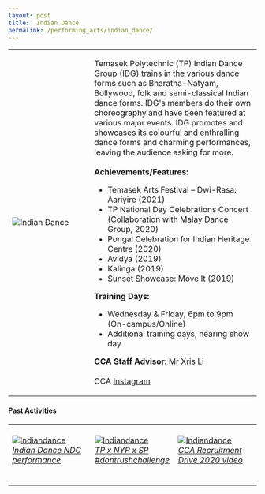 ```yaml
---
layout: post
title:  Indian Dance
permalink: /performing_arts/indian_dance/
---
```


<div>
<table>
    <tr>
        <td style="width:33%"><image src="{{site.baseurl}}/images/CCA_indian_dance.jpg" style="display:block;margin-left:auto;margin-right:auto;" alt="Indian Dance"></image></td>
        <td>
            <p>
                Temasek Polytechnic (TP) Indian Dance Group (IDG) trains in the various dance forms such as Bharatha-Natyam, Bollywood, folk and semi-classical Indian dance forms. IDG's members do their own choreography and have been featured at various major events. IDG promotes and showcases its colourful and enthralling dance forms and charming performances, leaving the audience asking for more.<br>
                <br>
                <b>Achievements/Features:</b><br>
                <ul>
                    <li>Temasek Arts Festival – Dwi-Rasa: Aariyire (2021)</li>
                    <li>TP National Day Celebrations Concert (Collaboration with Malay Dance Group, 2020)</li>
                    <li>Pongal Celebration for Indian Heritage Centre (2020)</li>
                    <li>Avidya (2019)</li>
                    <li>Kalinga (2019)</li>
                    <li>Sunset Showcase: Move It (2019)</li>
                </ul>
            </p>
            <p>
                <b>Training Days:</b><br>
                <ul>
                    <li>Wednesday & Friday, 6pm to 9pm (On-campus/Online)</li>
                    <li>Additional training days, nearing show day</li>
                </ul>
            </p>
            <p>
                <b>CCA Staff Advisor:</b> <a href="mailto:chrislee@tp.edu.sg">Mr Xris Li</a><br>
                <br>
                CCA <a href="https://www.instagram.com/tpindiandance">Instagram</a>
            </p>
        </td>
    </tr>
</table>
</div>

#### Past Activities

<table>
    <tr>
        <td style="width:33%"><br>
            <a href="https://www.instagram.com/p/CDqFnRwFjN7/">
                <image src="{{site.baseurl}}/images/CCA-Indiandance_IG1.png" style="display:block;margin-left:auto;margin-right:auto;" alt="Indiandance">
                <h6 style="margin-top:0%">Indian Dance NDC performance</h6>
                </image>
            </a>
        </td>
        <td style="width:33%"><br>
            <a href="https://www.instagram.com/p/CC77RoClSQy/">
                <image src="{{site.baseurl}}/images/CCA-Indiandance_IG2.png" style="display:block;margin-left:auto;margin-right:auto;" alt="Indiandance">
                <h6 style="margin-top:0%">TP x NYP x SP #dontrushchallenge</h6>
                </image>
            </a>
        </td>
        <td style="width:33%"><br>
            <a href="https://www.instagram.com/p/CAKcWP-F-8Z/">
                <image src="{{site.baseurl}}/images/CCA-Indiandance_IG3.png" style="display:block;margin-left:auto;margin-right:auto;" alt="Indiandance">
                <h6 style="margin-top:0%">CCA Recruitment Drive 2020 video</h6>    
                </image>
            </a>
        </td>
    </tr>
</table>


